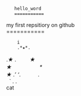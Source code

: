        hello_word
       ===========
my first repsitiory on github</br>
       ===========
        
        
        i 
        .*★*.                            
.*★ *.* 　　 ★    
★　　　　　  *                 
★           .’
‘*.　　　  .                
    `  .  .                   
    cat
